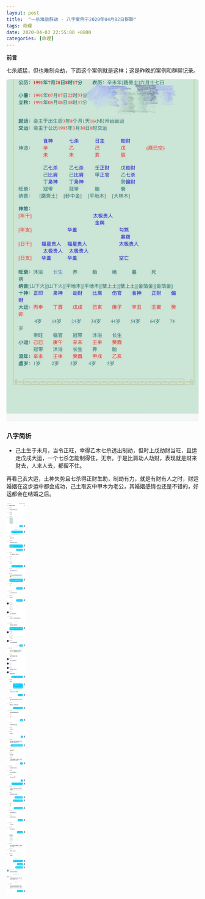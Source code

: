 ```yaml
---
layout: post
title:  "一杀难敌群劫 - 八字案例于2020年04月02日群聊"
tags: 命理
date: 2020-04-03 22:55:00 +0800
categories: [命理] 
---
```


**前言**

七杀威猛，但也难制众劫，下面这个案例就是这样；这是昨晚的案例和群聊记录。

![01](/img/2020-04-03-bazi-anli/bz1991.jpg)

### 八字简析

- 己土生于未月，当令正旺，幸得乙木七杀透出制劫，但时上戊劫财当旺，且运走戊戌大运，一个七杀怎能制得住，无奈。于是比肩劫人劫财，表现就是财来财去，人来人去，都留不住。

再看己亥大运，土神失势且七杀得正财生助，制劫有力，就是有财有人之时，财运婚姻在这步运中都会成功，己土取亥中甲木为老公，其婚姻感情也还是不错的，好运都会在结婚之后。

![00](/img/2020-04-03-bazi-anli/bz.jpg)
